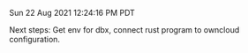 Sun 22 Aug 2021 12:24:16 PM PDT

Next steps: Get env for dbx, connect rust program to owncloud configuration.  